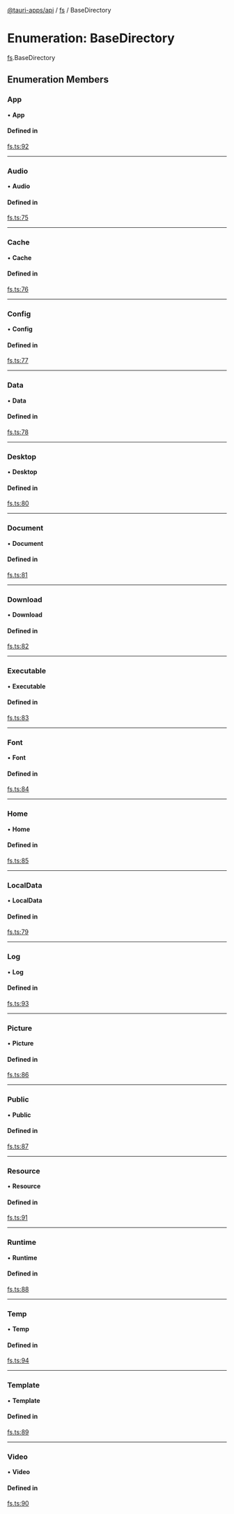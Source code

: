 [@tauri-apps/api](../README.md) / [fs](../modules/fs.md) / BaseDirectory

# Enumeration: BaseDirectory

[fs](../modules/fs.md).BaseDirectory

## Enumeration Members

### App

• **App**

#### Defined in

[fs.ts:92](https://github.com/tauri-apps/tauri/blob/1b58174/tooling/api/src/fs.ts#L92)

___

### Audio

• **Audio**

#### Defined in

[fs.ts:75](https://github.com/tauri-apps/tauri/blob/1b58174/tooling/api/src/fs.ts#L75)

___

### Cache

• **Cache**

#### Defined in

[fs.ts:76](https://github.com/tauri-apps/tauri/blob/1b58174/tooling/api/src/fs.ts#L76)

___

### Config

• **Config**

#### Defined in

[fs.ts:77](https://github.com/tauri-apps/tauri/blob/1b58174/tooling/api/src/fs.ts#L77)

___

### Data

• **Data**

#### Defined in

[fs.ts:78](https://github.com/tauri-apps/tauri/blob/1b58174/tooling/api/src/fs.ts#L78)

___

### Desktop

• **Desktop**

#### Defined in

[fs.ts:80](https://github.com/tauri-apps/tauri/blob/1b58174/tooling/api/src/fs.ts#L80)

___

### Document

• **Document**

#### Defined in

[fs.ts:81](https://github.com/tauri-apps/tauri/blob/1b58174/tooling/api/src/fs.ts#L81)

___

### Download

• **Download**

#### Defined in

[fs.ts:82](https://github.com/tauri-apps/tauri/blob/1b58174/tooling/api/src/fs.ts#L82)

___

### Executable

• **Executable**

#### Defined in

[fs.ts:83](https://github.com/tauri-apps/tauri/blob/1b58174/tooling/api/src/fs.ts#L83)

___

### Font

• **Font**

#### Defined in

[fs.ts:84](https://github.com/tauri-apps/tauri/blob/1b58174/tooling/api/src/fs.ts#L84)

___

### Home

• **Home**

#### Defined in

[fs.ts:85](https://github.com/tauri-apps/tauri/blob/1b58174/tooling/api/src/fs.ts#L85)

___

### LocalData

• **LocalData**

#### Defined in

[fs.ts:79](https://github.com/tauri-apps/tauri/blob/1b58174/tooling/api/src/fs.ts#L79)

___

### Log

• **Log**

#### Defined in

[fs.ts:93](https://github.com/tauri-apps/tauri/blob/1b58174/tooling/api/src/fs.ts#L93)

___

### Picture

• **Picture**

#### Defined in

[fs.ts:86](https://github.com/tauri-apps/tauri/blob/1b58174/tooling/api/src/fs.ts#L86)

___

### Public

• **Public**

#### Defined in

[fs.ts:87](https://github.com/tauri-apps/tauri/blob/1b58174/tooling/api/src/fs.ts#L87)

___

### Resource

• **Resource**

#### Defined in

[fs.ts:91](https://github.com/tauri-apps/tauri/blob/1b58174/tooling/api/src/fs.ts#L91)

___

### Runtime

• **Runtime**

#### Defined in

[fs.ts:88](https://github.com/tauri-apps/tauri/blob/1b58174/tooling/api/src/fs.ts#L88)

___

### Temp

• **Temp**

#### Defined in

[fs.ts:94](https://github.com/tauri-apps/tauri/blob/1b58174/tooling/api/src/fs.ts#L94)

___

### Template

• **Template**

#### Defined in

[fs.ts:89](https://github.com/tauri-apps/tauri/blob/1b58174/tooling/api/src/fs.ts#L89)

___

### Video

• **Video**

#### Defined in

[fs.ts:90](https://github.com/tauri-apps/tauri/blob/1b58174/tooling/api/src/fs.ts#L90)
